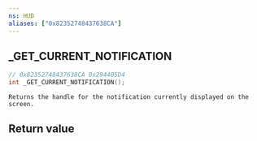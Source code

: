 ```yaml
---
ns: HUD
aliases: ["0x82352748437638CA"]
---
```

## _GET_CURRENT_NOTIFICATION

```c
// 0x82352748437638CA 0x294405D4
int _GET_CURRENT_NOTIFICATION();
```

```
Returns the handle for the notification currently displayed on the screen.  
```

## Return value
